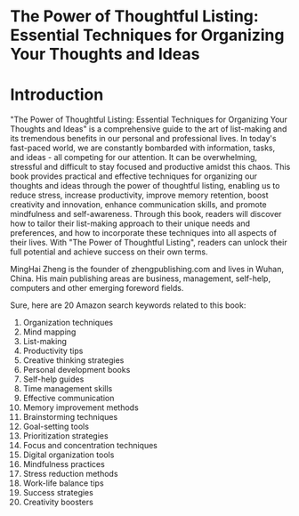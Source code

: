 # The Power of Thoughtful Listing: Essential Techniques for Organizing Your Thoughts and Ideas

# Introduction

"The Power of Thoughtful Listing: Essential Techniques for Organizing Your Thoughts and Ideas" is a comprehensive guide to the art of list-making and its tremendous benefits in our personal and professional lives. In today's fast-paced world, we are constantly bombarded with information, tasks, and ideas - all competing for our attention. It can be overwhelming, stressful and difficult to stay focused and productive amidst this chaos. This book provides practical and effective techniques for organizing our thoughts and ideas through the power of thoughtful listing, enabling us to reduce stress, increase productivity, improve memory retention, boost creativity and innovation, enhance communication skills, and promote mindfulness and self-awareness. Through this book, readers will discover how to tailor their list-making approach to their unique needs and preferences, and how to incorporate these techniques into all aspects of their lives. With "The Power of Thoughtful Listing", readers can unlock their full potential and achieve success on their own terms.




MingHai Zheng is the founder of zhengpublishing.com and lives in Wuhan, China. His main publishing areas are business, management, self-help, computers and other emerging foreword fields.



Sure, here are 20 Amazon search keywords related to this book:

1. Organization techniques
2. Mind mapping
3. List-making
4. Productivity tips
5. Creative thinking strategies
6. Personal development books
7. Self-help guides
8. Time management skills
9. Effective communication
10. Memory improvement methods
11. Brainstorming techniques
12. Goal-setting tools
13. Prioritization strategies
14. Focus and concentration techniques
15. Digital organization tools
16. Mindfulness practices
17. Stress reduction methods
18. Work-life balance tips
19. Success strategies
20. Creativity boosters

